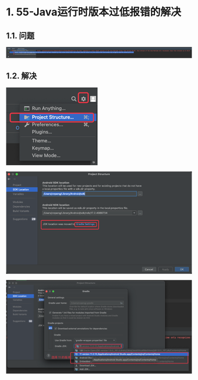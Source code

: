 # 1. 55-Java运行时版本过低报错的解决

## 1.1. 问题

![](pics/20221108092246761_77623057.png)

## 1.2. 解决

![](pics/20221108092323553_1088145270.png)

![](pics/20221108092345451_486815038.png)

![](pics/20221108092438575_2135132243.png)